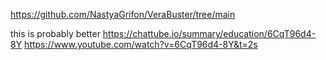 https://github.com/NastyaGrifon/VeraBuster/tree/main


this is probably better
https://chattube.io/summary/education/6CqT96d4-8Y
https://www.youtube.com/watch?v=6CqT96d4-8Y&t=2s

